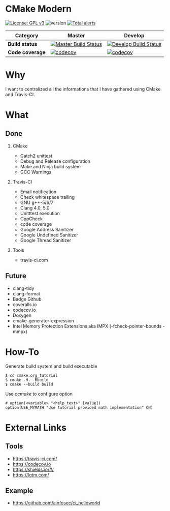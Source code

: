 # CMake Modern
[![License: GPL v3](https://img.shields.io/badge/License-GPL%20v3-blue.svg)](https://www.gnu.org/licenses/gpl-3.0)
![version](https://img.shields.io/badge/version-0.4.0-blue.svg)
[![Total alerts](https://img.shields.io/lgtm/alerts/g/nboutin/cmake_modern.svg?logo=lgtm&logoWidth=18)](https://lgtm.com/projects/g/nboutin/cmake_modern/alerts/)

Category | Master | Develop
--- | --- | ---
**Build status** | [![Master Build Status](https://travis-ci.com/nboutin/cmake_modern.svg?branch=master)](https://travis-ci.com/nboutin/cmake_modern) | [![Develop Build Status](https://travis-ci.com/nboutin/cmake_modern.svg?branch=develop)](https://travis-ci.com/nboutin/cmake_modern)
**Code coverage** | [![codecov](https://codecov.io/gh/nboutin/cmake_modern/branch/master/graph/badge.svg)](https://codecov.io/gh/nboutin/cmake_modern) | [![codecov](https://codecov.io/gh/nboutin/cmake_modern/branch/develop/graph/badge.svg)](https://codecov.io/gh/nboutin/cmake_modern)

# Why
I want to centralized all the informations that I have gathered using CMake and Travis-CI.

# What
## Done

1. CMake
   - Catch2 unittest
   - Debug and Release configuration
   - Make and Ninja build system
   - GCC Warnings

2. Travis-CI
   - Email notification
   - Check whitespace trailing
   - GNU g++-5/6/7
   - Clang 4.0, 5.0
   - Unitttest execution
   - CppCheck
   - code coverage
   - Google Address Sanitizer
   - Google Undefined Sanitizer
   - Google Thread Sanitizer

3. Tools
   - travis-ci.com

## Future
* clang-tidy
* clang-format
* Badge Github
* coveralls.io
* codecov.io
* Doxygen
* cmake-generator-expression
* Intel Memory Protection Extensions aka IMPX (-fcheck-pointer-bounds -mmpx)

# How-To

Generate build system and build executable

    $ cd cmake.org_tutorial
    $ cmake -H. -Bbuild
    $ cmake --build build
    
Use *ccmake* to configure option

    # option(<variable> "<help_text>" [value])
    option(USE_MYMATH "Use tutorial provided math implementation" ON)


# External Links
## Tools
* https://travis-ci.com/
* https://codecov.io
* https://shields.io/#/
* https://lgtm.com/

## Example
* https://github.com/ainfosec/ci_helloworld
